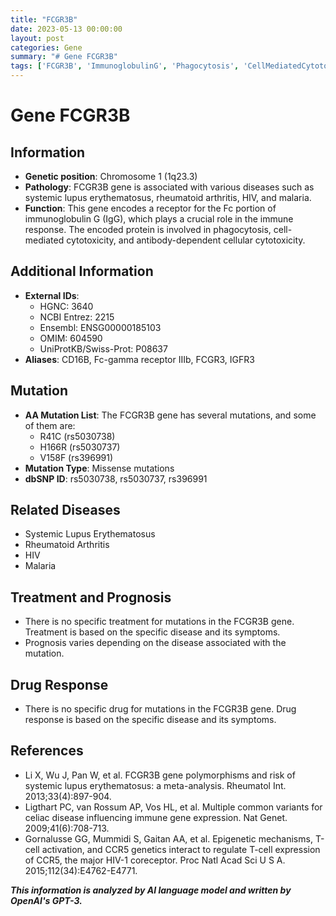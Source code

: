 ```yaml
---
title: "FCGR3B"
date: 2023-05-13 00:00:00
layout: post
categories: Gene
summary: "# Gene FCGR3B"
tags: ['FCGR3B', 'ImmunoglobulinG', 'Phagocytosis', 'CellMediatedCytotoxicity', 'AntibodyDependentCellularCytotoxicity', 'AutoimmuneDiseases', 'MissenseMutations', 'DrugResponse']
---
```


# Gene FCGR3B

## Information
- **Genetic position**: Chromosome 1 (1q23.3)
- **Pathology**: FCGR3B gene is associated with various diseases such as systemic lupus erythematosus, rheumatoid arthritis, HIV, and malaria.
- **Function**: This gene encodes a receptor for the Fc portion of immunoglobulin G (IgG), which plays a crucial role in the immune response. The encoded protein is involved in phagocytosis, cell-mediated cytotoxicity, and antibody-dependent cellular cytotoxicity.

## Additional Information
- **External IDs**: 
    - HGNC: 3640
    - NCBI Entrez: 2215
    - Ensembl: ENSG00000185103
    - OMIM: 604590
    - UniProtKB/Swiss-Prot: P08637
- **Aliases**: CD16B, Fc-gamma receptor IIIb, FCGR3, IGFR3

## Mutation
- **AA Mutation List**: The FCGR3B gene has several mutations, and some of them are:
    - R41C (rs5030738)
    - H166R (rs5030737)
    - V158F (rs396991)
- **Mutation Type**: Missense mutations
- **dbSNP ID**: rs5030738, rs5030737, rs396991

## Related Diseases
- Systemic Lupus Erythematosus
- Rheumatoid Arthritis
- HIV
- Malaria

## Treatment and Prognosis
- There is no specific treatment for mutations in the FCGR3B gene. Treatment is based on the specific disease and its symptoms.
- Prognosis varies depending on the disease associated with the mutation.

## Drug Response
- There is no specific drug for mutations in the FCGR3B gene. Drug response is based on the specific disease and its symptoms.

## References
- Li X, Wu J, Pan W, et al. FCGR3B gene polymorphisms and risk of systemic lupus erythematosus: a meta-analysis. Rheumatol Int. 2013;33(4):897-904.
- Ligthart PC, van Rossum AP, Vos HL, et al. Multiple common variants for celiac disease influencing immune gene expression. Nat Genet. 2009;41(6):708-713.
- Gornalusse GG, Mummidi S, Gaitan AA, et al. Epigenetic mechanisms, T-cell activation, and CCR5 genetics interact to regulate T-cell expression of CCR5, the major HIV-1 coreceptor. Proc Natl Acad Sci U S A. 2015;112(34):E4762-E4771.

**_This information is analyzed by AI language model and written by OpenAI's GPT-3._**